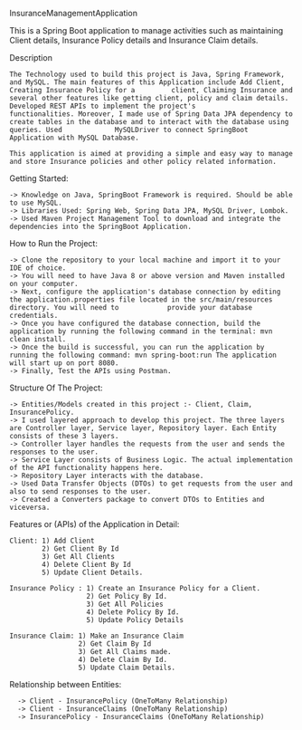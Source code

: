 InsuranceManagementApplication

This is a Spring Boot application to manage activities such as maintaining Client details, Insurance Policy details and Insurance Claim details.

Description

    The Technology used to build this project is Java, Spring Framework, and MySQL. The main features of this Application include Add Client, Creating Insurance Policy for a         client, Claiming Insurance and several other features like getting client, policy and claim details. Developed REST APIs to implement the project's                     functionalities. Moreover, I made use of Spring Data JPA dependency to create tables in the database and to interact with the database using queries. Used             MySQLDriver to connect SpringBoot Application with MySQL Database.

    This application is aimed at providing a simple and easy way to manage and store Insurance policies and other policy related information.

Getting Started:

    -> Knowledge on Java, SpringBoot Framework is required. Should be able to use MySQL.
    -> Libraries Used: Spring Web, Spring Data JPA, MySQL Driver, Lombok.
    -> Used Maven Project Management Tool to download and integrate the dependencies into the SpringBoot Application. 

How to Run the Project:

    -> Clone the repository to your local machine and import it to your IDE of choice.
    -> You will need to have Java 8 or above version and Maven installed on your computer.
    -> Next, configure the application's database connection by editing the application.properties file located in the src/main/resources directory. You will need to            provide your database credentials.
    -> Once you have configured the database connection, build the application by running the following command in the terminal: mvn clean install.
    -> Once the build is successful, you can run the application by running the following command: mvn spring-boot:run The application will start up on port 8080.
    -> Finally, Test the APIs using Postman.
    
Structure Of The Project: 

    -> Entities/Models created in this project :- Client, Claim, InsurancePolicy. 
    -> I used layered approach to develop this project. The three layers are Controller layer, Service layer, Repository layer. Each Entity consists of these 3 layers.
    -> Controller layer handles the requests from the user and sends the responses to the user.
    -> Service Layer consists of Business Logic. The actual implementation of the API functionality happens here.
    -> Repository Layer interacts with the database.
    -> Used Data Transfer Objects (DTOs) to get requests from the user and also to send responses to the user. 
    -> Created a Converters package to convert DTOs to Entities and viceversa.  
   
Features or (APIs) of the Application in Detail:
    
    Client: 1) Add Client
            2) Get Client By Id
            3) Get All Clients
            4) Delete Client By Id
            5) Update Client Details.
            
    Insurance Policy : 1) Create an Insurance Policy for a Client.
                       2) Get Policy By Id.
                       3) Get All Policies
                       4) Delete Policy By Id.
                       5) Update Policy Details
    
    Insurance Claim: 1) Make an Insurance Claim
                     2) Get Claim By Id
                     3) Get All Claims made.
                     4) Delete Claim By Id.
                     5) Update Claim Details.
                     
Relationship between Entities: 
      
      -> Client - InsurancePolicy (OneToMany Relationship)
      -> Client - InsuranceClaims (OneToMany Relationship)
      -> InsurancePolicy - InsuranceClaims (OneToMany Relationship)
      
          
